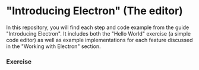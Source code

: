 # "Introducing Electron" (The editor)
In this repository, you will find each step and code example from the guide "Introducing Electron". It includes both the "Hello World" exercise (a simple code editor) as well as example implementations for each feature discussed in the "Working with Electron" section.

### Exercise
